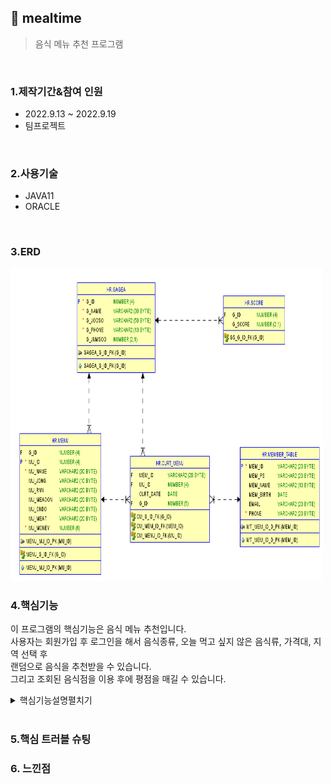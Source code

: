 ## :pushpin: mealtime
>음식 메뉴 추천 프로그램 


</br>

### 1.제작기간&참여 인원
* 2022.9.13 ~ 2022.9.19   
* 팀프로젝트

</br>

### 2.사용기술
* JAVA11   
* ORACLE

</br>

### 3.ERD
<img src="./ERD.png" width="500" height="500">

</br>

### 4.핵심기능
이 프로그램의 핵심기능은 음식 메뉴 추천입니다.    
사용자는 회원가입 후 로그인을 해서 음식종류, 오늘 먹고 싶지 않은 음식류, 가격대, 지역 선택 후          
랜덤으로 음식을 추천받을 수 있습니다.          
그리고 조회된 음식점을 이용 후에 평점을 매길 수 있습니다.         
   
<details>
<summary>핵심기능설명펼치기</summary>   
   
#### 4-1. 전체흐름     
   
</br>     
   
<img src="./프로그램구조.PNG" width="500" height="500">
   
#### 4-2. 사용자 입력   
* 로그인 📍[코드확인](https://github.com/Seoha95/mealtime/blob/main/src/mealtime/Login.java#:~:text=Blame-,package%20mealtime%3B,%7D,-Give%20feedback)   
   * 로그인시에 아이디와 비밀번호를 사용자가 입력해야합니다.      
   * 아이디나 비밀번호가 비어있을 경우 안내문구가 나타납니다.   
* 회원가입 📍[코드확인](https://github.com/Seoha95/mealtime/blob/main/src/mealtime/SignUp.java#:~:text=Blame-,package%20mealtime%3B,%7D,-Give%20feedback)    
   * 회원가입시에 아이디, 비밀번호, 비밀번호확인, 생일, 이름, 이메일, 핸드폰번호를 입력해야합니다.    
   * 비밀번호와 비밀번호확인 텍스트필드 내용이 같을 때 회원가입을 할 수 있도록 했습니다.   
   
#### 4-3. 사용자 선택
 * 음식종류 선택 📍[코드확인](https://github.com/Seoha95/mealtime/blob/main/src/mealtime/MenuRecommend.java#:~:text=Blame-,package%20mealtime%3B,%7D,-Give%20feedback)   
    * 한식, 중식, 양식, 일식 중에서 사용자가 음식종류를 선택할 수 있습니다.    
 * 오늘 먹고 싶지 않은 음식류 선택 📍[코드확인](https://github.com/Seoha95/mealtime/blob/main/src/mealtime/NotPreferred.java#:~:text=Blame-,package%20mealtime%3B,%7D,-Give%20feedback)
    * 면과 밥, 매운 음식과 안 매운 음식, 차가운 음식과 뜨거운 음식 중에서 선택을 할 수 있습니다.   

<details>   
<summary>코드보기</summary>  
      
```
//   
setTitle("밀타임");
		setDefaultCloseOperation(JFrame.EXIT_ON_CLOSE);
		setBounds(100, 100, 450, 300);
		contentPane = new JPanel();
		contentPane.setBorder(new EmptyBorder(5, 5, 5, 5));
		setContentPane(contentPane);
		contentPane.setLayout(null);
		
		JButton btnLoing = new JButton("로그인");
		btnLoing.setFont(new Font("굴림", Font.BOLD, 12));
		btnLoing.setBounds(89, 182, 104, 34);
		contentPane.add(btnLoing);
		contentPane.setName("");
		
		JButton btnSignUp = new JButton("회원가입");
		btnSignUp.setFont(new Font("굴림", Font.BOLD, 12));
		btnSignUp.setBounds(230, 182, 104, 34);
		contentPane.add(btnSignUp);
```   
</details> 
</details>   

</br>

### 5.핵심 트러블 슈팅 

### 6. 느낀점




